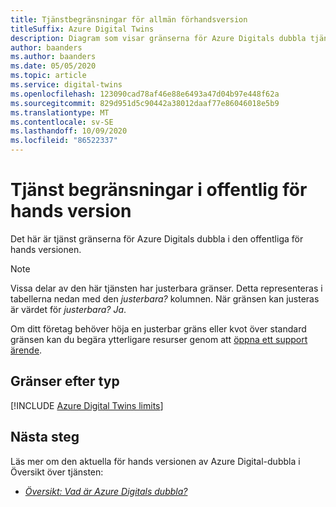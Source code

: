 ```yaml
---
title: Tjänstbegränsningar för allmän förhandsversion
titleSuffix: Azure Digital Twins
description: Diagram som visar gränserna för Azure Digitals dubbla tjänster under den offentliga för hands versionen.
author: baanders
ms.author: baanders
ms.date: 05/05/2020
ms.topic: article
ms.service: digital-twins
ms.openlocfilehash: 123090cad78af46e88e6493a47d04b97e448f62a
ms.sourcegitcommit: 829d951d5c90442a38012daaf77e86046018e5b9
ms.translationtype: MT
ms.contentlocale: sv-SE
ms.lasthandoff: 10/09/2020
ms.locfileid: "86522337"
---
```

# <a name="service-limits-in-public-preview"></a>Tjänst begränsningar i offentlig för hands version

Det här är tjänst gränserna för Azure Digitals dubbla i den offentliga för hands versionen.

> [!NOTE]
> Vissa delar av den här tjänsten har justerbara gränser. Detta representeras i tabellerna nedan med den *justerbara?* kolumnen. När gränsen kan justeras är värdet för *justerbara?* *Ja*.
>
> Om ditt företag behöver höja en justerbar gräns eller kvot över standard gränsen kan du begära ytterligare resurser genom att [öppna ett support ärende](https://ms.portal.azure.com/#blade/Microsoft_Azure_Support/HelpAndSupportBlade/newsupportrequest).

## <a name="limits-by-type"></a>Gränser efter typ

[!INCLUDE [Azure Digital Twins limits](../../includes/digital-twins-limits.md)]

## <a name="next-steps"></a>Nästa steg

Läs mer om den aktuella för hands versionen av Azure Digital-dubbla i Översikt över tjänsten:
* [*Översikt: Vad är Azure Digitals dubbla?*](overview.md)
